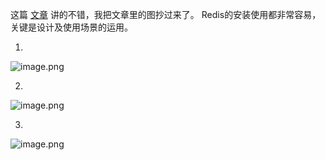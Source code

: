 这篇 [文章](https://juejin.im/post/5b516dc75188251af363492d) 讲的不错，我把文章里的图抄过来了。
Redis的安装使用都非常容易，关键是设计及使用场景的运用。

1. 
![image.png](https://upload-images.jianshu.io/upload_images/71414-e8db2989410fa02a.png?imageMogr2/auto-orient/strip%7CimageView2/2/w/1240)

2. 
![image.png](https://upload-images.jianshu.io/upload_images/71414-1a58be74bca8319d.png?imageMogr2/auto-orient/strip%7CimageView2/2/w/1240)

3.
![image.png](https://upload-images.jianshu.io/upload_images/71414-723872eb6588657c.png?imageMogr2/auto-orient/strip%7CimageView2/2/w/1240)


